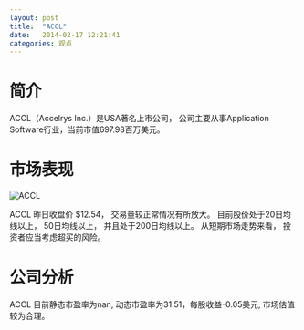 ```yaml
---
layout: post
title:  "ACCL"
date:   2014-02-17 12:21:41
categories: 观点
---
```


# 简介
ACCL（Accelrys Inc.）是USA著名上市公司，
公司主要从事Application Software行业，当前市值697.98百万美元。

# 市场表现

![ACCL](http://finviz.com/chart.ashx?t=ACCL&ty=c&ta=1&p=d&s=l)

ACCL 昨日收盘价 $12.54，
交易量较正常情况有所放大。
目前股价处于20日均线以上，
50日均线以上，
并且处于200日均线以上。
从短期市场走势来看，
投资者应当考虑超买的风险。

# 公司分析
ACCL 目前静态市盈率为nan, 动态市盈率为31.51，每股收益-0.05美元,
市场估值较为合理。
